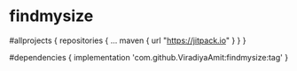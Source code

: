 # findmysize

#allprojects {
	repositories {
		...
		maven { url "https://jitpack.io" }
	}
}
	
#dependencies {
	implementation 'com.github.ViradiyaAmit:findmysize:tag'
}
